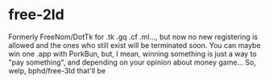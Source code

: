 # free-2ld

Formerly FreeNom/DotTk for .tk .gq .cf .ml..., but now no new registering is allowed and the ones who still exist will be terminated soon. You can maybe win one .app with PorkBun, but, I mean, winning something is just a way to "pay something", and depending on your opinion about money game... So, welp, bphd/free-3ld that'll be
